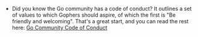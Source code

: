 - Did you know the Go community has a code of conduct? It outlines a set of values to which Gophers should aspire, of which the first is "Be friendly and welcoming". That's a great start, and you can read the rest here: [Go Community Code of Conduct](https://golang.org/conduct)

